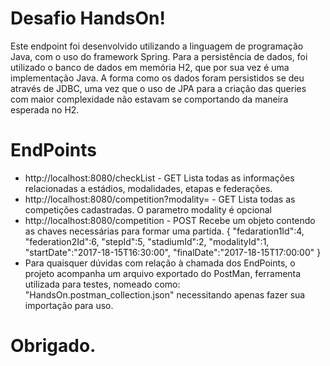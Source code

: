 # Desafio HandsOn!

Este endpoint foi desenvolvido utilizando a linguagem de programação Java, com o uso do framework Spring. Para a persistência de dados, foi utilizado o banco de dados em memória H2, que por sua vez é uma implementação Java.
A forma como os dados foram persistidos se deu através de JDBC, uma vez que o uso de JPA para a criação das queries com maior complexidade não estavam se comportando da maneira esperada no H2.

# EndPoints
    
  - http://localhost:8080/checkList - GET Lista todas as informações relacionadas a estádios, modalidades, etapas e federações.
  - http://localhost:8080/competition?modality= - GET Lista todas as competições cadastradas. O parametro modality é opcional
  - http://localhost:8080/competition - POST Recebe um objeto contendo as chaves necessárias para formar uma partida.
    {
	"fedaration1Id":4,
    "federation2Id":6,
    "stepId":5,
    "stadiumId":2,
    "modalityId":1,
    "startDate":"2017-18-15T16:30:00",
    "finalDate":"2017-18-15T17:00:00"
}
  - Para quaisquer dúvidas com relação à chamada dos EndPoints, o projeto acompanha um arquivo exportado do PostMan, ferramenta utilizada para testes, nomeado como: "HandsOn.postman_collection.json" necessitando apenas fazer sua importação para uso.
# Obrigado.
  
